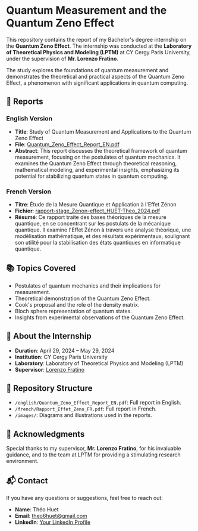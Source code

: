 # Quantum Measurement and the Quantum Zeno Effect

This repository contains the report of my Bachelor's degree internship on the **Quantum Zeno Effect**. The internship was conducted at the **Laboratory of Theoretical Physics and Modeling (LPTM)** at CY Cergy Paris University, under the supervision of **Mr. Lorenzo Fratino**. 

The study explores the foundations of quantum measurement and demonstrates the theoretical and practical aspects of the Quantum Zeno Effect, a phenomenon with significant applications in quantum computing.

## 📝 Reports

### English Version
- **Title**: Study of Quantum Measurement and Applications to the Quantum Zeno Effect  
- **File**: [Quantum_Zeno_Effect_Report_EN.pdf](link_to_english_report)  
- **Abstract**: This report discusses the theoretical framework of quantum measurement, focusing on the postulates of quantum mechanics. It examines the Quantum Zeno Effect through theoretical reasoning, mathematical modeling, and experimental insights, emphasizing its potential for stabilizing quantum states in quantum computing.  

### French Version
- **Titre**: Étude de la Mesure Quantique et Application à l'Effet Zénon  
- **Fichier**: [rapport-stage_Zenon-effect_HUET-Theo_2024.pdf](link_to_french_report)  
- **Résumé**: Ce rapport traite des bases théoriques de la mesure quantique, en se concentrant sur les postulats de la mécanique quantique. Il examine l'Effet Zénon à travers une analyse théorique, une modélisation mathématique, et des résultats expérimentaux, soulignant son utilité pour la stabilisation des états quantiques en informatique quantique.

## 📚 Topics Covered
- Postulates of quantum mechanics and their implications for measurement.
- Theoretical demonstration of the Quantum Zeno Effect.
- Cook's proposal and the role of the density matrix.
- Bloch sphere representation of quantum states.
- Insights from experimental observations of the Quantum Zeno Effect.

## 🚀 About the Internship
- **Duration**: April 29, 2024 – May 29, 2024  
- **Institution**: CY Cergy Paris University  
- **Laboratory**: Laboratory of Theoretical Physics and Modeling (LPTM)  
- **Supervisor**: [Lorenzo Fratino](https://www.cyu.fr/lorenzo-fratino)  

## 📂 Repository Structure
- `/english/Quantum_Zeno_Effect_Report_EN.pdf`: Full report in English.
- `/french/Rapport_Effet_Zeno_FR.pdf`: Full report in French.
- `/images/`: Diagrams and illustrations used in the reports.

## 🤝 Acknowledgments
Special thanks to my supervisor, **Mr. Lorenzo Fratino**, for his invaluable guidance, and to the team at LPTM for providing a stimulating research environment.

## 📬 Contact
If you have any questions or suggestions, feel free to reach out:
- **Name**: Théo Huet  
- **Email**: theo6huet@gmail.com  
- **LinkedIn**: [Your LinkedIn Profile](https://www.linkedin.com/in/th%C3%A9o-huet-9a2bb0347/)
